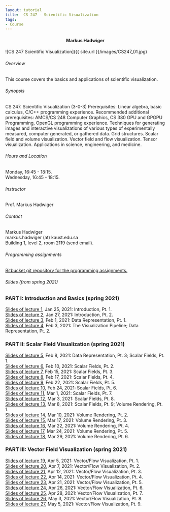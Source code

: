 ```yaml
---
layout: tutorial
title:  CS 247 - Scientific Visualization
tags:
- Course
---
```

<div style='text-align: center;'>
<h4> Markus Hadwiger </h4>
</div>

![CS 247 Scientific Visualization]({{ site.url }}/images/CS247_01.jpg)

###### Overview

This course covers the basics and applications of scientific visualization.

###### Synopsis

CS 247. Scientific Visualization (3-0-3) Prerequisites: Linear algebra, basic calculus, C/C++ programming experience. Recommended additional prerequisites: AMCS/CS 248 Computer Graphics, CS 380 GPU and GPGPU Programming, OpenGL programming experience. Techniques for generating images and interactive visualizations of various types of experimentally measured, computer generated, or gathered data. Grid structures. Scalar field and volume visualization. Vector field and flow visualization. Tensor visualization. Applications in science, engineering, and medicine.

###### Hours and Location

Monday, 16:45 - 18:15.<br/>
Wednesday, 16:45 - 18:15.

###### Instructor

Prof. Markus Hadwiger

###### Contact

Markus Hadwiger<br/>
markus.hadwiger (at) kaust.edu.sa <br/>
Building 1, level 2, room 2119 (send email).

###### Programming assignments

<a href="http://bitbucket.org/kaust_cs247/cs247_2021/wiki" target="_blank">Bitbucket git repository for the programming assignments.</a>

###### Slides (from spring 2021)

### PART I: Introduction and Basics (spring 2021)

<a href="/teaching/CS247/CS247_spring2021_lecture_01.pdf" target="_blank">Slides of lecture 1</a>, Jan 25, 2021: Introduction, Pt. 1.<br>
<a href="/teaching/CS247/CS247_spring2021_lecture_02.pdf" target="_blank">Slides of lecture 2</a>, Jan 27, 2021: Introduction, Pt. 2.<br>
<a href="/teaching/CS247/CS247_spring2021_lecture_03.pdf" target="_blank">Slides of lecture 3</a>, Feb 1, 2021: Data Representation, Pt. 1.<br>
<a href="/teaching/CS247/CS247_spring2021_lecture_04.pdf" target="_blank">Slides of lecture 4</a>, Feb 3, 2021: The Visualization Pipeline; Data Representation, Pt. 2.<br>

### PART II: Scalar Field Visualization (spring 2021)

<a href="/teaching/CS247/CS247_spring2021_lecture_05.pdf" target="_blank">Slides of lecture 5</a>, Feb 8, 2021: Data Representation, Pt. 3; Scalar Fields, Pt. 1.<br>
<a href="/teaching/CS247/CS247_spring2021_lecture_06.pdf" target="_blank">Slides of lecture 6</a>, Feb 10, 2021: Scalar Fields, Pt. 2.<br>
<a href="/teaching/CS247/CS247_spring2021_lecture_07.pdf" target="_blank">Slides of lecture 7</a>, Feb 15, 2021: Scalar Fields, Pt. 3.<br>
<a href="/teaching/CS247/CS247_spring2021_lecture_08.pdf" target="_blank">Slides of lecture 8</a>, Feb 17, 2021: Scalar Fields, Pt. 4.<br>
<a href="/teaching/CS247/CS247_spring2021_lecture_09.pdf" target="_blank">Slides of lecture 9</a>, Feb 22, 2021: Scalar Fields, Pt. 5.<br>
<a href="/teaching/CS247/CS247_spring2021_lecture_10.pdf" target="_blank">Slides of lecture 10</a>, Feb 24, 2021: Scalar Fields, Pt. 6.<br>
<a href="/teaching/CS247/CS247_spring2021_lecture_11.pdf" target="_blank">Slides of lecture 11</a>, Mar 1, 2021: Scalar Fields, Pt. 7.<br>
<a href="/teaching/CS247/CS247_spring2021_lecture_12.pdf" target="_blank">Slides of lecture 12</a>, Mar 3, 2021: Scalar Fields, Pt. 8.<br>
<a href="/teaching/CS247/CS247_spring2021_lecture_13.pdf" target="_blank">Slides of lecture 13</a>, Mar 8, 2021: Scalar Fields, Pt. 9; Volume Rendering, Pt. 1.<br>
<a href="/teaching/CS247/CS247_spring2021_lecture_14.pdf" target="_blank">Slides of lecture 14</a>, Mar 10, 2021: Volume Rendering, Pt. 2.<br>
<a href="/teaching/CS247/CS247_spring2021_lecture_15.pdf" target="_blank">Slides of lecture 15</a>, Mar 17, 2021: Volume Rendering, Pt. 3.<br>
<a href="/teaching/CS247/CS247_spring2021_lecture_16.pdf" target="_blank">Slides of lecture 16</a>, Mar 22, 2021: Volume Rendering, Pt. 4.<br>
<a href="/teaching/CS247/CS247_spring2021_lecture_17.pdf" target="_blank">Slides of lecture 17</a>, Mar 24, 2021: Volume Rendering, Pt. 5.<br>
<a href="/teaching/CS247/CS247_spring2021_lecture_18.pdf" target="_blank">Slides of lecture 18</a>, Mar 29, 2021: Volume Rendering, Pt. 6.<br>

### PART III: Vector Field Visualization (spring 2021)

<a href="/teaching/CS247/CS247_spring2021_lecture_19.pdf" target="_blank">Slides of lecture 19</a>, Apr 5, 2021: Vector/Flow Visualization, Pt. 1.<br>
<a href="/teaching/CS247/CS247_spring2021_lecture_20.pdf" target="_blank">Slides of lecture 20</a>, Apr 7, 2021: Vector/Flow Visualization, Pt. 2.<br>
<a href="/teaching/CS247/CS247_spring2021_lecture_21.pdf" target="_blank">Slides of lecture 21</a>, Apr 12, 2021: Vector/Flow Visualization, Pt. 3.<br>
<a href="/teaching/CS247/CS247_spring2021_lecture_22.pdf" target="_blank">Slides of lecture 22</a>, Apr 14, 2021: Vector/Flow Visualization, Pt. 4.<br>
<a href="/teaching/CS247/CS247_spring2021_lecture_23.pdf" target="_blank">Slides of lecture 23</a>, Apr 21, 2021: Vector/Flow Visualization, Pt. 5.<br>
<a href="/teaching/CS247/CS247_spring2021_lecture_24.pdf" target="_blank">Slides of lecture 24</a>, Apr 26, 2021: Vector/Flow Visualization, Pt. 6.<br>
<a href="/teaching/CS247/CS247_spring2021_lecture_25.pdf" target="_blank">Slides of lecture 25</a>, Apr 28, 2021: Vector/Flow Visualization, Pt. 7.<br>
<a href="/teaching/CS247/CS247_spring2021_lecture_26.pdf" target="_blank">Slides of lecture 26</a>, May 3, 2021: Vector/Flow Visualization, Pt. 8.<br>
<a href="/teaching/CS247/CS247_spring2021_lecture_27.pdf" target="_blank">Slides of lecture 27</a>, May 5, 2021: Vector/Flow Visualization, Pt. 9.<br>
